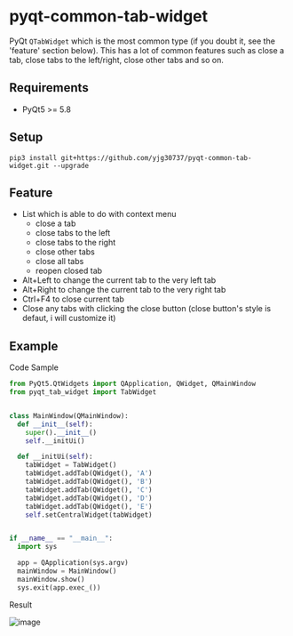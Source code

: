 # pyqt-common-tab-widget
PyQt ```QTabWidget``` which is the most common type (if you doubt it, see the 'feature' section below). This has a lot of common features such as close a tab, close tabs to the left/right, close other tabs and so on.

## Requirements
* PyQt5 >= 5.8

## Setup
```pip3 install git+https://github.com/yjg30737/pyqt-common-tab-widget.git --upgrade```

## Feature
* List which is able to do with context menu
  * close a tab
  * close tabs to the left
  * close tabs to the right
  * close other tabs
  * close all tabs
  * reopen closed tab
* Alt+Left to change the current tab to the very left tab
* Alt+Right to change the current tab to the very right tab
* Ctrl+F4 to close current tab
* Close any tabs with clicking the close button (close button's style is defaut, i will customize it)

## Example
Code Sample

```python
from PyQt5.QtWidgets import QApplication, QWidget, QMainWindow
from pyqt_tab_widget import TabWidget


class MainWindow(QMainWindow):
  def __init__(self):
    super().__init__()
    self.__initUi()

  def __initUi(self):
    tabWidget = TabWidget()
    tabWidget.addTab(QWidget(), 'A')
    tabWidget.addTab(QWidget(), 'B')
    tabWidget.addTab(QWidget(), 'C')
    tabWidget.addTab(QWidget(), 'D')
    tabWidget.addTab(QWidget(), 'E')
    self.setCentralWidget(tabWidget)


if __name__ == "__main__":
  import sys

  app = QApplication(sys.argv)
  mainWindow = MainWindow()
  mainWindow.show()
  sys.exit(app.exec_())
```

Result

![image](https://user-images.githubusercontent.com/55078043/153697769-5134c02a-9cb8-4759-ae8a-53caae219659.png)

